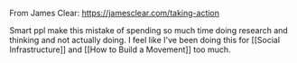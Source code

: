 From James Clear: https://jamesclear.com/taking-action

Smart ppl make this mistake of spending so much time doing research and thinking and not actually doing. I feel like I've been doing this for [[Social Infrastructure]] and [[How to Build a Movement]] too much.